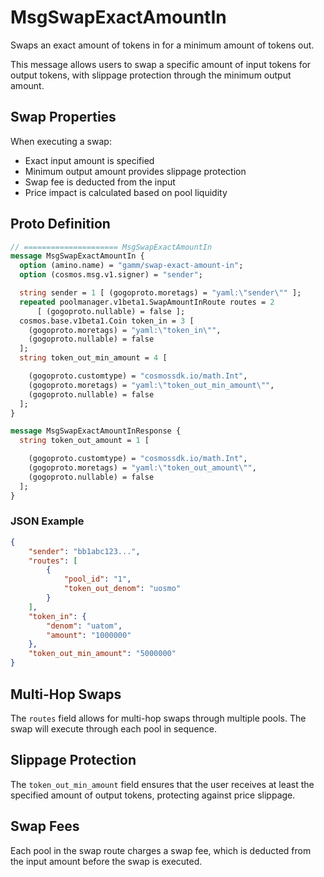 # MsgSwapExactAmountIn

Swaps an exact amount of tokens in for a minimum amount of tokens out.

This message allows users to swap a specific amount of input tokens for output tokens, with slippage protection through the minimum output amount.

## Swap Properties

When executing a swap:

-   Exact input amount is specified
-   Minimum output amount provides slippage protection
-   Swap fee is deducted from the input
-   Price impact is calculated based on pool liquidity

## Proto Definition

```protobuf
// ===================== MsgSwapExactAmountIn
message MsgSwapExactAmountIn {
  option (amino.name) = "gamm/swap-exact-amount-in";
  option (cosmos.msg.v1.signer) = "sender";

  string sender = 1 [ (gogoproto.moretags) = "yaml:\"sender\"" ];
  repeated poolmanager.v1beta1.SwapAmountInRoute routes = 2
      [ (gogoproto.nullable) = false ];
  cosmos.base.v1beta1.Coin token_in = 3 [
    (gogoproto.moretags) = "yaml:\"token_in\"",
    (gogoproto.nullable) = false
  ];
  string token_out_min_amount = 4 [

    (gogoproto.customtype) = "cosmossdk.io/math.Int",
    (gogoproto.moretags) = "yaml:\"token_out_min_amount\"",
    (gogoproto.nullable) = false
  ];
}

message MsgSwapExactAmountInResponse {
  string token_out_amount = 1 [

    (gogoproto.customtype) = "cosmossdk.io/math.Int",
    (gogoproto.moretags) = "yaml:\"token_out_amount\"",
    (gogoproto.nullable) = false
  ];
}
```

### JSON Example

```json
{
    "sender": "bb1abc123...",
    "routes": [
        {
            "pool_id": "1",
            "token_out_denom": "uosmo"
        }
    ],
    "token_in": {
        "denom": "uatom",
        "amount": "1000000"
    },
    "token_out_min_amount": "5000000"
}
```

## Multi-Hop Swaps

The `routes` field allows for multi-hop swaps through multiple pools. The swap will execute through each pool in sequence.

## Slippage Protection

The `token_out_min_amount` field ensures that the user receives at least the specified amount of output tokens, protecting against price slippage.

## Swap Fees

Each pool in the swap route charges a swap fee, which is deducted from the input amount before the swap is executed.
